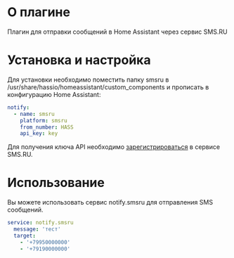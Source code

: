 # О плагине
Плагин для отправки сообщений в Home Assistant через сервис SMS.RU

# Установка и настройка
Для установки необходимо поместить папку smsru в /usr/share/hassio/homeassistant/custom_components и прописать в конфигурацию Home Assistant:

```yaml
notify:
  - name: smsru
    platform: smsru
    from_number: HASS
    api_key: key
```

Для получения ключа API необходимо [зарегистрироваться](http://cravs.sms.ru/) в сервисе SMS.RU.

# Использование
Вы можете использовать сервис notify.smsru для отправления SMS сообщений.

```yaml
service: notify.smsru
  message: 'тест'
  target: 
    - '+79950000000'
    - '+79190000000'
```